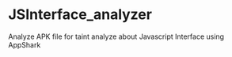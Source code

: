 # JSInterface_analyzer
Analyze APK file for taint analyze about Javascript Interface using AppShark
